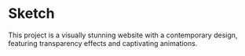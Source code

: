 # Sketch
This project is a visually stunning website with a contemporary design, featuring transparency effects and captivating animations.
